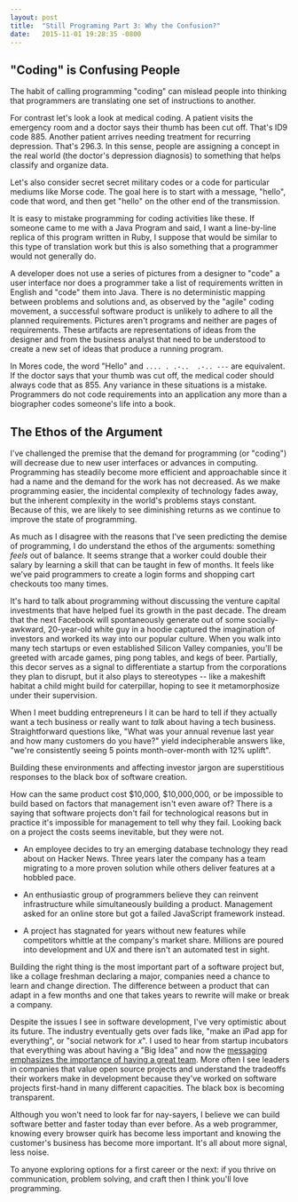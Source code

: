 ```yaml
---
layout: post
title:  "Still Programing Part 3: Why the Confusion?"
date:   2015-11-01 19:28:35 -0800
---
```


"Coding" is Confusing People
----------------------------

The habit of calling programming "coding" can mislead people into thinking that
programmers are translating one set of instructions to another.

For contrast let's look a look at medical coding. A patient visits the emergency
room and a doctor says their thumb has been cut off. That's ID9 code
885. Another patient arrives needing treatment for recurring depression. That's
296.3. In this sense, people are assigning a concept in the real world (the
doctor's depression diagnosis) to something that helps classify and
organize data.

Let's also consider secret secret military codes or a code for particular
mediums like Morse code. The goal here is to start with a message, "hello", code
that word, and then get "hello" on the other end of the transmission.

It is easy to mistake programming for coding activities like these.  If
someone came to me with a Java Program and said, I want a line-by-line replica
of this program written in Ruby, I suppose that would be similar to this type of
translation work but this is also something that a programmer would not
generally do.

A developer does not use a series of pictures from a designer to "code" a user
interface nor does a programmer take a list of requirements written in English
and "code" them into Java. There is no deterministic mapping between problems
and solutions and, as observed by the "agile" coding movement, a successful
software product is unlikely to adhere to all the planned requirements.
Pictures aren't programs and neither are pages of requirements. These artifacts
are representations of ideas from the designer and from the business analyst
that need to be understood to create a new set of ideas that produce a running
program.

In Mores code, the word "Hello" and `.... . .-..  .-.. ---` are equivalent. If the
doctor says that your thumb was cut off, the medical coder should always code
that as 855. Any variance in these situations is a mistake.  Programmers do not
code requirements into an application any more than a biographer codes someone's
life into a book.

The Ethos of the Argument
-------------------------

I've challenged the premise that the demand for programming (or "coding") will
decrease due to new user interfaces or advances in computing. Programming has
steadily become more efficient and approachable since it had a name and the
demand for the work has not decreased. As we make programming easier, the
incidental complexity of technology fades away, but the inherent complexity in
the world's problems stays constant. Because of this, we are likely to see
diminishing returns as we continue to improve the state of programming.

As much as I disagree with the reasons that I've seen predicting the demise of
programming, I do understand the ethos of the arguments: something _feels_ out
of balance. It seems strange that a worker could double their salary by learning
a skill that can be taught in few of months. It feels like we've paid
programmers to create a login forms and shopping cart checkouts too many times.

It's hard to talk about programming without discussing the venture capital
investments that have helped fuel its growth in the past decade. The dream that
the next Facebook will spontaneously generate out of some socially-awkward,
20-year-old white guy in a hoodie captured the imagination of investors and
worked its way into our popular culture. When you walk into many tech startups
or even established Silicon Valley companies, you'll be greeted with arcade
games, ping pong tables, and kegs of beer. Partially, this decor serves as a
signal to differentiate a startup from the corporations they plan to disrupt,
but it also plays to stereotypes -- like a makeshift habitat a child might build
for caterpillar, hoping to see it metamorphosize under their supervision.

When I meet budding entrepreneurs I it can be hard to tell if they actually want
a tech business or really want to _talk_ about having a tech business.
Straightforward questions like, "What was your annual revenue last year and how
many customers do you have?" yield indecipherable answers like, "we're
consistently seeing 5 points month-over-month with 12% uplift".

Building these environments and affecting investor jargon are superstitious
responses to the black box of software creation.

How can the same product cost $10,000, $10,000,000, or be impossible to build
based on factors that management isn't even aware of? There is a saying that
software projects don't fail for technological reasons but in practice it's
impossible for management to tell why they fail. Looking back on a project the
costs seems inevitable, but they were not.

* An employee decides to try an emerging database technology they read about on
  Hacker News. Three years later the company has a team migrating to a
  more proven solution while others deliver features at a hobbled pace.

* An enthusiastic group of programmers believe they can reinvent infrastructure
  while simultaneously building a product. Management asked for an online store
  but got a failed JavaScript framework instead.

* A project has stagnated for years without new features while competitors
  whittle at the company's market share. Millions are poured into development
  and UX and there isn't an automated test in sight.

Building the right thing is the most important part of a software project but,
like a collage freshman declaring a major, companies need a chance to learn and
change direction. The difference between a product that can adapt in a few
months and one that takes years to rewrite will make or break a company.

Despite the issues I see in software development, I've very optimistic about its
future. The industry eventually gets over fads like, "make an iPad app for
everything", or "social network for _x_". I used to hear from startup incubators
that everything was about having a "Big Idea" and now the [messaging emphasizes
the importance of having a great
team](https://www.ycombinator.com/apply/#whowefund). More often I see leaders in
companies that value open source projects and understand the tradeoffs their workers make
in development because they've worked on software projects first-hand in many
different capacities. The black box is becoming transparent.

Although you won't need to look far for nay-sayers, I believe we can build
software better and faster today than ever before. As a web programmer, knowing
every browser quirk has become less important and knowing the customer's
business has become more important. It's all about more signal, less noise.

To anyone exploring options for a first career or the next: if you thrive on
communication, problem solving, and craft then I think you'll love programming.
